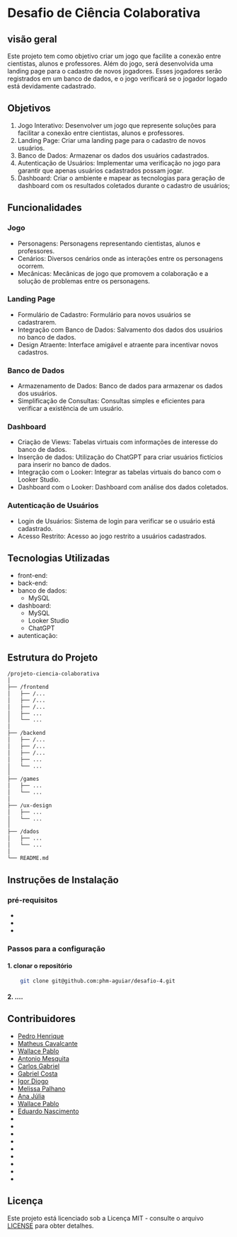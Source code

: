 # Desafio de Ciência Colaborativa
## visão geral

Este projeto tem como objetivo criar um jogo que facilite a conexão entre cientistas, alunos e 
professores. Além do jogo, será desenvolvida uma landing page para o cadastro de novos jogadores.
Esses jogadores serão registrados em um banco de dados, e o jogo verificará se o jogador logado
está devidamente cadastrado.

## Objetivos

1. Jogo Interativo: Desenvolver um jogo que represente soluções para facilitar a conexão entre
cientistas, alunos e professores.
2. Landing Page: Criar uma landing page para o cadastro de novos usuários.
3. Banco de Dados: Armazenar os dados dos usuários cadastrados.
4. Autenticação de Usuários: Implementar uma verificação no jogo para garantir que apenas usuários cadastrados possam jogar.
5. Dashboard: Criar o ambiente e mapear as tecnologias para geração de dashboard com os resultados coletados durante o cadastro de usuários;

## Funcionalidades
### Jogo

* Personagens: Personagens representando cientistas, alunos e professores.
* Cenários: Diversos cenários onde as interações entre os personagens ocorrem.
* Mecânicas: Mecânicas de jogo que promovem a colaboração e a solução de problemas entre os personagens.

### Landing Page

* Formulário de Cadastro: Formulário para novos usuários se cadastrarem.
* Integração com Banco de Dados: Salvamento dos dados dos usuários no banco de dados.
* Design Atraente: Interface amigável e atraente para incentivar novos cadastros.

### Banco de Dados

* Armazenamento de Dados: Banco de dados para armazenar os dados dos usuários.
* Simplificação de Consultas: Consultas simples e eficientes para verificar a existência de um usuário.

### Dashboard

* Criação de Views: Tabelas virtuais com informações de interesse do banco de dados.
* Inserção de dados: Utilização do ChatGPT para criar usuários fictícios para inserir no banco de dados.
* Integração com o Looker: Integrar as tabelas virtuais do banco com o Looker Studio.
* Dashboard com o Looker: Dashboard com análise dos dados coletados.
  
### Autenticação de Usuários

* Login de Usuários: Sistema de login para verificar se o usuário está cadastrado.
* Acesso Restrito: Acesso ao jogo restrito a usuários cadastrados.

## Tecnologias Utilizadas

* front-end: 
* back-end:
* banco de dados:
	* MySQL
* dashboard:
	* MySQL
 	* Looker Studio
	* ChatGPT  
* autenticação:

## Estrutura do Projeto

```bash
/projeto-ciencia-colaborativa
│
├── /frontend
│   ├── /...
│   ├── /...
│   ├── /...
│   ├── ...
│   └── ...
│
├── /backend
│   ├── /...
│   ├── /...
│   ├── /...
│   ├── ...
│   └── ...
│
├── /games
│   ├── ...
│   └── ...
│
├── /ux-design
│   ├── ...
│   └── ...
│
├── /dados
│   ├── ...
│   └── ...
│
└── README.md

```

## Instruções de Instalação

### pré-requisitos

* 
*
*

### Passos para a configuração

#### 1. clonar o repositório

```bash
	git clone git@github.com:phm-aguiar/desafio-4.git
```

#### 2. ....


## Contribuidores

* [Pedro Henrique](https://github.com/phm-aguiar)
* [Matheus Cavalcante](https://github.com/MatheusHSCavalcante)
* [Wallace Pablo](https://github.com/PabloJ4)
* [Antonio Mesquita](https://github.com/antonio-mesquita)
* [Carlos Gabriel](https://github.com/CarlosGabriel007)
* [Gabriel Costa](https://github.com/eubielzin)
* [Igor Diogo](https://github.com/igordiogo2022)
* [Melissa Palhano](https://github.com/melpalhano)
* [Ana Júlia](https://github.com/najuliag)
* [Wallace Pablo](https://github.com/PabloJ4)
* [Eduardo Nascimento](https://github.com/dudursn)
*
*
*
*
*
*
*
*
*

## Licença

Este projeto está licenciado sob a Licença MIT - consulte o arquivo [LICENSE](LICENSE) para obter detalhes.


